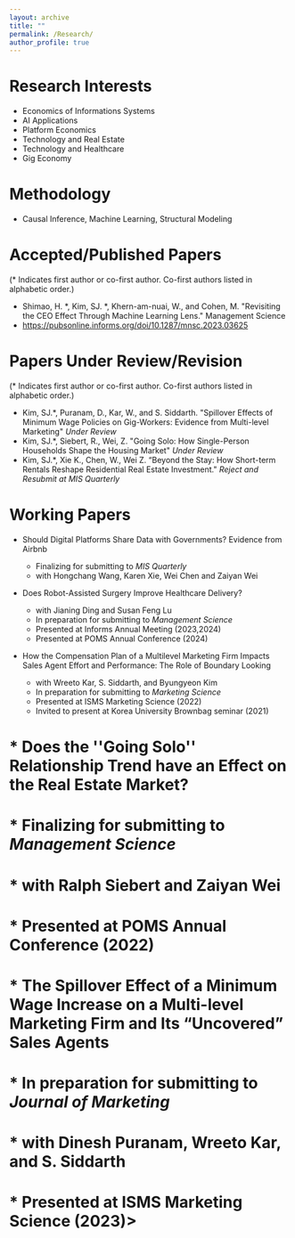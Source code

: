 ```yaml
---
layout: archive
title: ""
permalink: /Research/
author_profile: true
---
```




Research Interests 
======
* Economics of Informations Systems
* AI Applications
* Platform Economics
* Technology and Real Estate
* Technology and Healthcare
* Gig Economy

Methodology 
======
* Causal Inference, Machine Learning, Structural Modeling
  
Accepted/Published Papers
======
(* Indicates first author or co-first author. Co-first authors listed in alphabetic order.)
*  Shimao, H. *, Kim, SJ. *, Khern-am-nuai, W., and Cohen, M. "Revisiting the CEO Effect Through Machine Learning Lens." Management Science
*  https://pubsonline.informs.org/doi/10.1287/mnsc.2023.03625


Papers Under Review/Revision
======   
(* Indicates first author or co-first author. Co-first authors listed in alphabetic order.)
 * Kim, SJ.*, Puranam, D., Kar, W., and S. Siddarth. "Spillover Effects of Minimum Wage Policies on Gig-Workers: Evidence from Multi-level Marketing"
   _Under Review_  
 * Kim, SJ.*, Siebert, R., Wei, Z. "Going Solo: How Single-Person Households Shape the Housing Market"
   _Under Review_  
 * Kim, SJ.*, Xie K., Chen, W., Wei Z. “Beyond the Stay: How Short-term Rentals Reshape Residential Real Estate Investment."
   _Reject and Resubmit at MIS Quarterly_
   
Working Papers
======
* Should Digital Platforms Share Data with Governments? Evidence from Airbnb
  * Finalizing for submitting to _MIS Quarterly_
  * with Hongchang Wang, Karen Xie, Wei Chen and Zaiyan Wei
       
* Does Robot-Assisted Surgery Improve Healthcare Delivery?
  * with Jianing Ding and Susan Feng Lu
  * In preparation for submitting to _Management Science_
  * Presented at Informs Annual Meeting (2023,2024)
  * Presented at POMS Annual Conference (2024)
     
* How the Compensation Plan of a Multilevel Marketing Firm Impacts Sales Agent Effort and Performance: The Role of Boundary Looking  
  * with Wreeto Kar, S. Siddarth, and Byungyeon Kim
  * In preparation for submitting to _Marketing Science_
  * Presented at ISMS Marketing Science (2022)
  * Invited to present at Korea University Brownbag seminar (2021)


# * Does the ''Going Solo'' Relationship Trend have an Effect on the Real Estate Market?
#  * Finalizing for submitting to _Management Science_
#  * with Ralph Siebert and Zaiyan Wei
#  * Presented at POMS Annual Conference (2022)
    
# * The Spillover Effect of a Minimum Wage Increase on a Multi-level Marketing Firm and Its “Uncovered” Sales Agents
#  * In preparation for submitting to _Journal of Marketing_
#  * with Dinesh Puranam, Wreeto Kar, and S. Siddarth
#  * Presented at ISMS Marketing Science (2023)>
